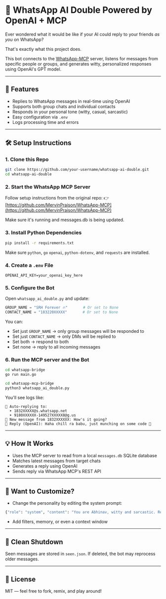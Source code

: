 # 🤖 WhatsApp AI Double Powered by OpenAI + MCP

Ever wondered what it would be like if your AI could reply to your friends *as you* on WhatsApp?

That's exactly what this project does.

This bot connects to the [WhatsApp-MCP](https://github.com/MervinPraison/WhatsApp-MCP) server, listens for messages from specific people or groups, and generates witty, personalized responses using OpenAI's GPT model.

---

## 🚀 Features

- Replies to WhatsApp messages in real-time using OpenAI
- Supports both group chats and individual contacts
- Responds in your personal tone (witty, casual, sarcastic)
- Easy configuration via `.env`
- Logs processing time and errors

---

## 🛠️ Setup Instructions

### 1. Clone this Repo

```bash
git clone https://github.com/your-username/whatsapp-ai-double.git
cd whatsapp-ai-double
```

### 2. Start the WhatsApp MCP Server

Follow setup instructions from the original repo: 👉 [https://github.com/MervinPraison/WhatsApp-MCP](https://github.com/MervinPraison/WhatsApp-MCP)

Make sure it's running and messages.db is being updated.

### 3. Install Python Dependencies

```bash
pip install -r requirements.txt
```

Make sure `python`, `go` `openai`, `python-dotenv`, and `requests` are installed. 

### 4. Create a `.env` File

```env
OPENAI_API_KEY=your_openai_key_here
```

### 5. Configure the Bot

Open `whatsapp_ai_double.py` and update:

```python
GROUP_NAME = "SRH Forever 🔥"       # Or set to None
CONTACT_NAME = "183220XXXXX"       # Or set to None
```

You can:

- Set just `GROUP_NAME` → only group messages will be responded to
- Set just `CONTACT_NAME` → only DMs will be replied to
- Set both → respond to both
- Set none → reply to all incoming messages

### 6. Run the MCP server and the Bot

```bash
cd whatsapp-bridge
go run main.go
```

```bash
cd whatsapp-mcp-bridge
python3 whatsapp_ai_double.py
```

You'll see logs like:

```
🚗 Auto-replying to:
  ➤ 1832XXXXX@s.whatsapp.net
  ➤ 9180XXXXXX-149527XXXXX8@g.us
📨 New message from 1832XXXXXX: How's it going?
🤖 Reply (OpenAI): Haha chill ra babu, just munching on some code 🍕
```

---

## 💡 How It Works

- Uses the MCP server to read from a local `messages.db` SQLite database
- Matches latest messages from target chats
- Generates a reply using OpenAI
- Sends reply via WhatsApp MCP's REST API

---

## 🧠 Want to Customize?

- Change the personality by editing the system prompt:

```python
{"role": "system", "content": "You are Abhinav, witty and sarcastic. Respond in Tenglish (Telugu + English)"}
```

- Add filters, memory, or even a context window

---

## 🧼 Clean Shutdown

Seen messages are stored in `seen.json`. If deleted, the bot may reprocess older messages.

---

## 📃 License

MIT — feel free to fork, remix, and play around!

